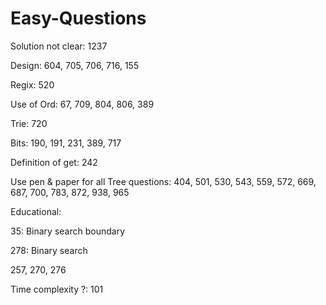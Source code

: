 # Easy-Questions

Solution not clear:
1237

Design:
604, 705, 706, 716, 155

Regix:
520

Use of Ord:
67, 709, 804, 806, 389

Trie:
720

Bits:
190, 191, 231, 389, 717

Definition of get:
242

Use pen & paper for all Tree questions: 404, 501, 530, 543, 559, 572, 669, 687, 700, 783, 872, 938, 965

Educational:

35: Binary search boundary 

278: Binary search 

257, 270, 276

Time complexity ?: 101
